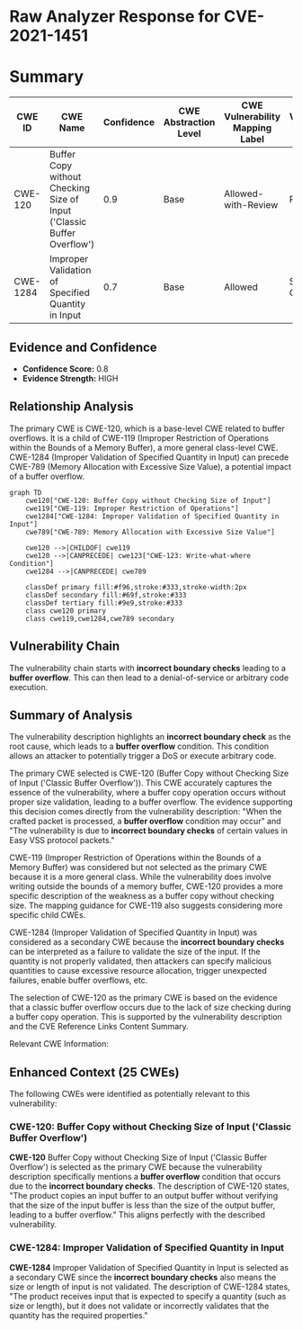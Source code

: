 # Raw Analyzer Response for CVE-2021-1451

# Summary
| CWE ID  | CWE Name  | Confidence | CWE Abstraction Level | CWE Vulnerability Mapping Label | CWE-Vulnerability Mapping Notes |
|---|---|---|---|---|---|
| CWE-120 | Buffer Copy without Checking Size of Input ('Classic Buffer Overflow') | 0.9 | Base | Allowed-with-Review | Primary CWE |
| CWE-1284 | Improper Validation of Specified Quantity in Input | 0.7 | Base | Allowed | Secondary Candidate |

## Evidence and Confidence

*   **Confidence Score:** 0.8
*   **Evidence Strength:** HIGH

## Relationship Analysis
The primary CWE is CWE-120, which is a base-level CWE related to buffer overflows. It is a child of CWE-119 (Improper Restriction of Operations within the Bounds of a Memory Buffer), a more general class-level CWE. CWE-1284 (Improper Validation of Specified Quantity in Input) can precede CWE-789 (Memory Allocation with Excessive Size Value), a potential impact of a buffer overflow.

```mermaid
graph TD
    cwe120["CWE-120: Buffer Copy without Checking Size of Input"]
    cwe119["CWE-119: Improper Restriction of Operations"]
    cwe1284["CWE-1284: Improper Validation of Specified Quantity in Input"]
    cwe789["CWE-789: Memory Allocation with Excessive Size Value"]

    cwe120 -->|CHILDOF| cwe119
    cwe120 -->|CANPRECEDE| cwe123["CWE-123: Write-what-where Condition"]
    cwe1284 -->|CANPRECEDE| cwe789
    
    classDef primary fill:#f96,stroke:#333,stroke-width:2px
    classDef secondary fill:#69f,stroke:#333
    classDef tertiary fill:#9e9,stroke:#333
    class cwe120 primary
    class cwe119,cwe1284,cwe789 secondary
```

## Vulnerability Chain
The vulnerability chain starts with **incorrect boundary checks** leading to a **buffer overflow**. This can then lead to a denial-of-service or arbitrary code execution.

## Summary of Analysis
The vulnerability description highlights an **incorrect boundary check** as the root cause, which leads to a **buffer overflow** condition. This condition allows an attacker to potentially trigger a DoS or execute arbitrary code.

The primary CWE selected is CWE-120 (Buffer Copy without Checking Size of Input ('Classic Buffer Overflow')). This CWE accurately captures the essence of the vulnerability, where a buffer copy operation occurs without proper size validation, leading to a buffer overflow. The evidence supporting this decision comes directly from the vulnerability description: "When the crafted packet is processed, a **buffer overflow** condition may occur" and "The vulnerability is due to **incorrect boundary checks** of certain values in Easy VSS protocol packets."

CWE-119 (Improper Restriction of Operations within the Bounds of a Memory Buffer) was considered but not selected as the primary CWE because it is a more general class. While the vulnerability does involve writing outside the bounds of a memory buffer, CWE-120 provides a more specific description of the weakness as a buffer copy without checking size. The mapping guidance for CWE-119 also suggests considering more specific child CWEs.

CWE-1284 (Improper Validation of Specified Quantity in Input) was considered as a secondary CWE because the **incorrect boundary checks** can be interpreted as a failure to validate the size of the input. If the quantity is not properly validated, then attackers can specify malicious quantities to cause excessive resource allocation, trigger unexpected failures, enable buffer overflows, etc.

The selection of CWE-120 as the primary CWE is based on the evidence that a classic buffer overflow occurs due to the lack of size checking during a buffer copy operation. This is supported by the vulnerability description and the CVE Reference Links Content Summary.

Relevant CWE Information:

## Enhanced Context (25 CWEs)
The following CWEs were identified as potentially relevant to this vulnerability:

### CWE-120: Buffer Copy without Checking Size of Input ('Classic Buffer Overflow')
**CWE-120** Buffer Copy without Checking Size of Input ('Classic Buffer Overflow') is selected as the primary CWE because the vulnerability description specifically mentions a **buffer overflow** condition that occurs due to the **incorrect boundary checks**. The description of CWE-120 states, "The product copies an input buffer to an output buffer without verifying that the size of the input buffer is less than the size of the output buffer, leading to a buffer overflow." This aligns perfectly with the described vulnerability.

### CWE-1284: Improper Validation of Specified Quantity in Input
**CWE-1284** Improper Validation of Specified Quantity in Input is selected as a secondary CWE since the **incorrect boundary checks** also means the size or length of input is not validated. The description of CWE-1284 states, "The product receives input that is expected to specify a quantity (such as size or length), but it does not validate or incorrectly validates that the quantity has the required properties."
